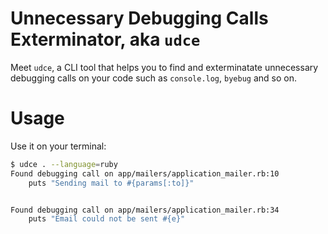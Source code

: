 # Unnecessary Debugging Calls Exterminator, aka `udce`
Meet `udce`, a CLI tool that helps you to find and exterminatate unnecessary debugging calls on your code such as `console.log`, `byebug` and so on.

# Usage
Use it on your terminal:

```sh
$ udce . --language=ruby
Found debugging call on app/mailers/application_mailer.rb:10
    puts "Sending mail to #{params[:to]}"


Found debugging call on app/mailers/application_mailer.rb:34
    puts "Email could not be sent #{e}"
```
